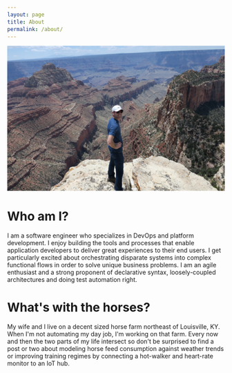 ```yaml
---
layout: page
title: About
permalink: /about/
---
```


![Me at the Grand Canyon](/media/images/me.jpg)

# Who am I?
I am a software engineer who specializes in DevOps and platform development. I enjoy building the tools and processes that enable application developers to deliver great experiences to their end users. I get particularly excited about orchestrating disparate systems into complex functional flows in order to solve unique business problems. I am an agile enthusiast and a strong proponent of declarative syntax, loosely-coupled architectures and doing test automation right.

# What's with the horses?
My wife and I live on a decent sized horse farm northeast of Louisville, KY. When I'm not automating my day job, I'm working on that farm. Every now and then the two parts of my life intersect so don't be surprised to find a post or two about modeling horse feed consumption against weather trends or improving training regimes by connecting a hot-walker and heart-rate monitor to an IoT hub.